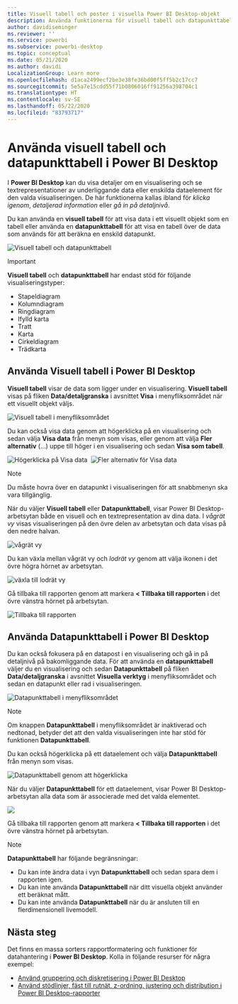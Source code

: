 ```yaml
---
title: Visuell tabell och poster i visuella Power BI Desktop-objekt
description: Använda funktionerna för visuell tabell och datapunkttabell i Power BI Desktop för att öka detaljnivån
author: davidiseminger
ms.reviewer: ''
ms.service: powerbi
ms.subservice: powerbi-desktop
ms.topic: conceptual
ms.date: 05/21/2020
ms.author: davidi
LocalizationGroup: Learn more
ms.openlocfilehash: d1aca2499ecf2be3e38fe36bd00f5ff5b2c17cc7
ms.sourcegitcommit: 5e5a7e15cdd55f71b0806016ff91256a398704c1
ms.translationtype: HT
ms.contentlocale: sv-SE
ms.lasthandoff: 05/22/2020
ms.locfileid: "83793717"
---
```

# <a name="use-visual-table-and-data-point-table-in-power-bi-desktop"></a>Använda visuell tabell och datapunkttabell i Power BI Desktop
I **Power BI Desktop** kan du visa detaljer om en visualisering och se textrepresentationer av underliggande data eller enskilda dataelement för den valda visualiseringen. De här funktionerna kallas ibland för *klicka igenom*, *detaljerad information* eller *gå in på detaljnivå*.

Du kan använda en **visuell tabell** för att visa data i ett visuellt objekt som en tabell eller använda en **datapunkttabell** för att visa en tabell över de data som används för att beräkna en enskild datapunkt. 

![Visuell tabell och datapunkttabell](media/desktop-see-data-see-records/see-data-record.png)

>[!IMPORTANT]
>**Visuell tabell** och **datapunkttabell** har endast stöd för följande visualiseringstyper:
>  - Stapeldiagram
>  - Kolumndiagram
>  - Ringdiagram
>  - Ifylld karta
>  - Tratt
>  - Karta
>  - Cirkeldiagram
>  - Trädkarta

## <a name="use-visual-table-in-power-bi-desktop"></a>Använda Visuell tabell i Power BI Desktop

**Visuell tabell** visar de data som ligger under en visualisering. **Visuell tabell** visas på fliken **Data/detaljgranska** i avsnittet **Visa** i menyfliksområdet när ett visuellt objekt väljs.

![Visuell tabell i menyfliksområdet](media/desktop-see-data-see-records/visual-table-01.png)

Du kan också visa data genom att högerklicka på en visualisering och sedan välja **Visa data** från menyn som visas, eller genom att välja **Fler alternativ** (...) uppe till höger i en visualisering och sedan **Visa som tabell**.

![Högerklicka på Visa data](media/desktop-see-data-see-records/visual-table-02.png)&nbsp;&nbsp;![Fler alternativ för Visa data](media/desktop-see-data-see-records/visual-table-03.png)

> [!NOTE]
> Du måste hovra över en datapunkt i visualiseringen för att snabbmenyn ska vara tillgänglig.

När du väljer **Visuell tabell** eller **Datapunkttabell**, visar Power BI Desktop-arbetsytan både en visuell och en textrepresentation av dina data. I *vågrät vy* visas visualiseringen på den övre delen av arbetsytan och data visas på den nedre halvan. 

![vågrät vy](media/desktop-see-data-see-records/visual-table-04.png)

Du kan växla mellan vågrät vy och *lodrät vy* genom att välja ikonen i det övre högra hörnet av arbetsytan.

![växla till lodrät vy](media/desktop-see-data-see-records/visual-table-05.png)

Gå tillbaka till rapporten genom att markera **< Tillbaka till rapporten** i det övre vänstra hörnet på arbetsytan.

![Tillbaka till rapporten](media/desktop-see-data-see-records/visual-table-06.png)

## <a name="use-data-point-table-in-power-bi-desktop"></a>Använda Datapunkttabell i Power BI Desktop

Du kan också fokusera på en datapost i en visualisering och gå in på detaljnivå på bakomliggande data. För att använda en **datapunkttabell** väljer du en visualisering och sedan **Datapunkttabell** på fliken **Data/detaljgranska** i avsnittet **Visuella verktyg** i menyfliksområdet och sedan en datapunkt eller rad i visualiseringen. 

![Datapunkttabell i menyfliksområdet](media/desktop-see-data-see-records/visual-table-07.png)

> [!NOTE]
> Om knappen **Datapunkttabell** i menyfliksområdet är inaktiverad och nedtonad, betyder det att den valda visualiseringen inte har stöd för funktionen **Datapunkttabell**.

Du kan också högerklicka på ett dataelement och välja **Datapunkttabell** från menyn som visas.

![Datapunkttabell genom att högerklicka](media/desktop-see-data-see-records/visual-table-08.png)

När du väljer **Datapunkttabell** för ett dataelement, visar Power BI Desktop-arbetsytan alla data som är associerade med det valda elementet. 

![](media/desktop-see-data-see-records/visual-table-09.png)

Gå tillbaka till rapporten genom att markera **< Tillbaka till rapporten** i det övre vänstra hörnet på arbetsytan.


> [!NOTE]
>**Datapunkttabell** har följande begränsningar:
> - Du kan inte ändra data i vyn **Datapunkttabell** och sedan spara dem i rapporten igen.
> - Du kan inte använda **Datapunkttabell** när ditt visuella objekt använder ett beräknat mått.
> - Du kan inte använda **Datapunkttabell** när du är ansluten till en flerdimensionell livemodell.

## <a name="next-steps"></a>Nästa steg
Det finns en massa sorters rapportformatering och funktioner för datahantering i **Power BI Desktop**. Kolla in följande resurser för några exempel:

* [Använd gruppering och diskretisering i Power BI Desktop](desktop-grouping-and-binning.md)
* [Använd stödlinjer, fäst till rutnät, z-ordning, justering och distribution i Power BI Desktop-rapporter](desktop-gridlines-snap-to-grid.md)

